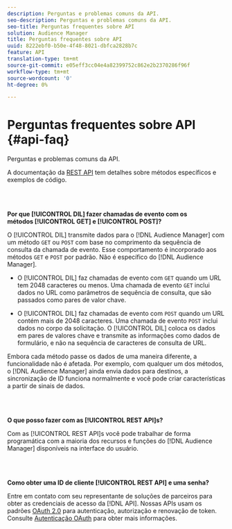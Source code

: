 ```yaml
---
description: Perguntas e problemas comuns da API.
seo-description: Perguntas e problemas comuns da API.
seo-title: Perguntas frequentes sobre API
solution: Audience Manager
title: Perguntas frequentes sobre API
uuid: 8222ebf0-b50e-4f48-8021-dbfca2828b7c
feature: API
translation-type: tm+mt
source-git-commit: e05eff3cc04e4a82399752c862e2b2370286f96f
workflow-type: tm+mt
source-wordcount: '0'
ht-degree: 0%

---
```



# Perguntas frequentes sobre API {#api-faq}

Perguntas e problemas comuns da API.

<!-- 

faq_api.xml

 -->

A documentação da [REST API](../api/rest-api-main/rest-api-main.md) tem detalhes sobre métodos específicos e exemplos de código.

<br> 

**Por que [!UICONTROL DIL] fazer chamadas de evento com os métodos [!UICONTROL GET] e [!UICONTROL POST]?**

O [!UICONTROL DIL] transmite dados para o [!DNL Audience Manager] com um método `GET` ou `POST` com base no comprimento da sequência de consulta da chamada de evento. Esse comportamento é incorporado aos métodos `GET` e `POST` por padrão. Não é específico do [!DNL Audience Manager].

* O [!UICONTROL DIL] faz chamadas de evento com `GET` quando um URL tem 2048 caracteres ou menos. Uma chamada de evento `GET` inclui dados no URL como parâmetros de sequência de consulta, que são passados como pares de valor chave.

* O [!UICONTROL DIL] faz chamadas de evento com `POST` quando um URL contém mais de 2048 caracteres. Uma chamada de evento `POST` inclui dados no corpo da solicitação. O [!UICONTROL DIL] coloca os dados em pares de valores chave e transmite as informações como dados de formulário, e não na sequência de caracteres de consulta de URL.

Embora cada método passe os dados de uma maneira diferente, a funcionalidade não é afetada. Por exemplo, com qualquer um dos métodos, o [!DNL Audience Manager] ainda envia dados para destinos, a sincronização de ID funciona normalmente e você pode criar características a partir de sinais de dados.

<br> 

**O que posso fazer com as [!UICONTROL REST API]s?**

Com as [!UICONTROL REST API]s você pode trabalhar de forma programática com a maioria dos recursos e funções do [!DNL Audience Manager] disponíveis na interface do usuário.

<br> 

**Como obter uma ID de cliente [!UICONTROL REST API] e uma senha?**

Entre em contato com seu representante de soluções de parceiros para obter as credenciais de acesso da [!DNL API]. Nossas APIs usam os padrões [OAuth 2.0](https://oauth.net/2/) para autenticação, autorização e renovação de token. Consulte [Autenticação OAuth](../api/rest-api-main/aam-api-getting-started.md#oauth) para obter mais informações.
